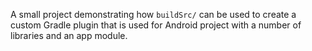 A small project demonstrating how `buildSrc/` can be used to create a custom Gradle plugin that is
used for Android project with a number of libraries and an app module.